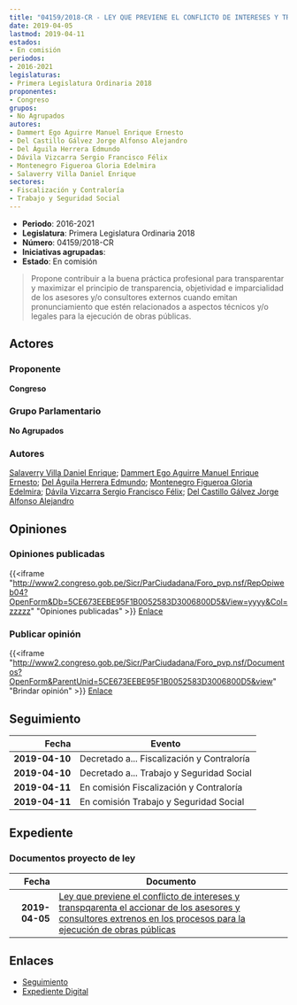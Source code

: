 ```yaml
---
title: "04159/2018-CR - LEY QUE PREVIENE EL CONFLICTO DE INTERESES Y TRANSPARENTA EL ACCIONAR DE LOS ASESORES Y CONSULTORES EXTERNOS EN LOS PROCESOS PARA LA EJECUCIÓN DE OBRAS PÚBLICAS"
date: 2019-04-05
lastmod: 2019-04-11
estados:
- En comisión
periodos:
- 2016-2021
legislaturas:
- Primera Legislatura Ordinaria 2018
proponentes:
- Congreso
grupos:
- No Agrupados
autores:
- Dammert Ego Aguirre Manuel Enrique Ernesto
- Del Castillo Gálvez Jorge Alfonso Alejandro
- Del Águila Herrera Edmundo
- Dávila Vizcarra Sergio Francisco Félix
- Montenegro Figueroa Gloria Edelmira
- Salaverry Villa Daniel Enrique
sectores:
- Fiscalización y Contraloría
- Trabajo y Seguridad Social
---
```

- **Periodo**: 2016-2021
- **Legislatura**: Primera Legislatura Ordinaria 2018
- **Número**: 04159/2018-CR
- **Iniciativas agrupadas**: 
- **Estado**: En comisión

> Propone contribuir a la buena práctica profesional para transparentar y maximizar el principio de transparencia, objetividad e imparcialidad de los asesores y/o consultores externos cuando emitan pronunciamiento que estén relacionados a aspectos técnicos y/o legales para la ejecución de obras públicas.


## Actores

### Proponente

**Congreso**

### Grupo Parlamentario

**No Agrupados**

### Autores

[Salaverry Villa Daniel Enrique](mailto:mailto:dsalaverry@congreso.gob.pe); [Dammert Ego Aguirre Manuel Enrique Ernesto](mailto:mailto:mdammert@congreso.gob.pe); [Del Águila Herrera Edmundo](mailto:mailto:edelaguila@congreso.gob.pe); [Montenegro Figueroa Gloria Edelmira](mailto:mailto:gmontenegrof@congreso.gob.pe); [Dávila Vizcarra Sergio Francisco Félix](mailto:mailto:sdavila@congreso.gob.pe); [Del Castillo Gálvez Jorge Alfonso Alejandro](mailto:mailto:jdelcastillo@congreso.gob.pe)

## Opiniones

### Opiniones publicadas

{{<iframe "http://www2.congreso.gob.pe/Sicr/ParCiudadana/Foro_pvp.nsf/RepOpiweb04?OpenForm&Db=5CE673EEBE95F1B0052583D3006800D5&View=yyyy&Col=zzzzz" "Opiniones publicadas" >}}
[Enlace](http://www2.congreso.gob.pe/Sicr/ParCiudadana/Foro_pvp.nsf/RepOpiweb04?OpenForm&Db=5CE673EEBE95F1B0052583D3006800D5&View=yyyy&Col=zzzzz)

### Publicar opinión

{{<iframe "http://www2.congreso.gob.pe/Sicr/ParCiudadana/Foro_pvp.nsf/Documentos?OpenForm&ParentUnid=5CE673EEBE95F1B0052583D3006800D5&view" "Brindar opinión" >}}
[Enlace](http://www2.congreso.gob.pe/Sicr/ParCiudadana/Foro_pvp.nsf/Documentos?OpenForm&ParentUnid=5CE673EEBE95F1B0052583D3006800D5&view)


## Seguimiento

| Fecha | Evento |
|------:|--------|
| **2019-04-10** | Decretado a... Fiscalización y Contraloría |
| **2019-04-10** | Decretado a... Trabajo y Seguridad Social |
| **2019-04-11** | En comisión Fiscalización y Contraloría |
| **2019-04-11** | En comisión Trabajo y Seguridad Social |

## Expediente

### Documentos proyecto de ley

| Fecha | Documento |
|------:|-----------|
| **2019-04-05** | [Ley que previene el conflicto de intereses y transpqarenta el accionar de los asesores y consultores extrenos en los procesos para la ejecución de obras públicas](http://www.leyes.congreso.gob.pe/Documentos/2016_2021/Proyectos_de_Ley_y_de_Resoluciones_Legislativas/PL0415920190405.pdf) |

## Enlaces

- [Seguimiento](http://www2.congreso.gob.pe/Sicr/TraDocEstProc/CLProLey2016.nsf/f7fff46988ca05b1052578e100829cc7/c50d7f57b705ffc9052583d3006d9292?OpenDocument)
- [Expediente Digital](http://www2.congreso.gob.pe/Sicr/TraDocEstProc/Expvirt_2011.nsf/visbusqptramdoc1621/04159?opendocument)

